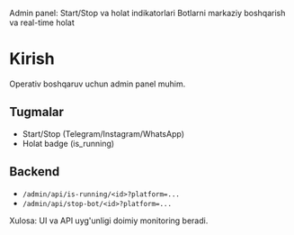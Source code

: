 Admin panel: Start/Stop va holat indikatorlari
Botlarni markaziy boshqarish va real-time holat
# Kirish
Operativ boshqaruv uchun admin panel muhim.

## Tugmalar
- Start/Stop (Telegram/Instagram/WhatsApp)
- Holat badge (is_running)

## Backend
- `/admin/api/is-running/<id>?platform=...`
- `/admin/api/stop-bot/<id>?platform=...`

Xulosa: UI va API uyg'unligi doimiy monitoring beradi.
